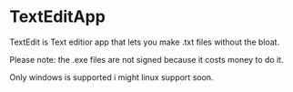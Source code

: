 # TextEditApp
TextEdit is Text editior app that lets you make .txt files without the bloat.

Please note: the .exe files are not signed because it costs money to do it.

Only windows is supported i might linux support soon.
